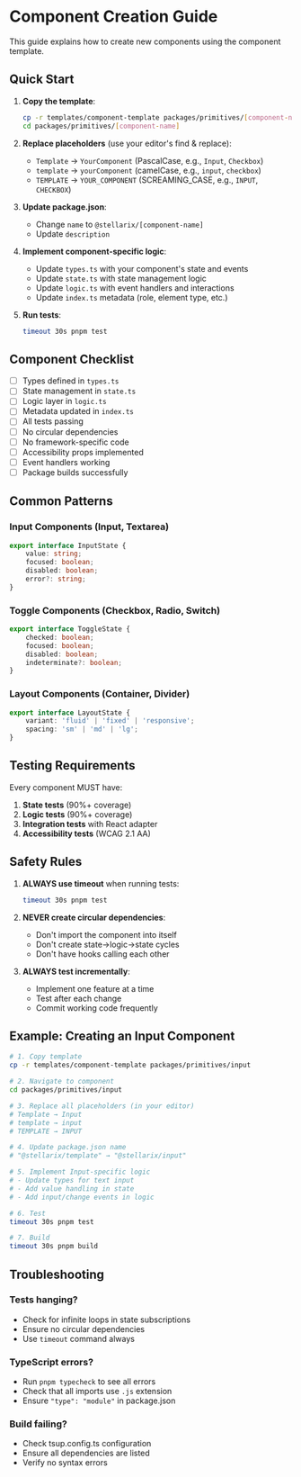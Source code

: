 # Component Creation Guide

This guide explains how to create new components using the component template.

## Quick Start

1. **Copy the template**:
   ```bash
   cp -r templates/component-template packages/primitives/[component-name]
   cd packages/primitives/[component-name]
   ```

2. **Replace placeholders** (use your editor's find & replace):
   - `Template` → `YourComponent` (PascalCase, e.g., `Input`, `Checkbox`)
   - `template` → `yourComponent` (camelCase, e.g., `input`, `checkbox`)
   - `TEMPLATE` → `YOUR_COMPONENT` (SCREAMING_CASE, e.g., `INPUT`, `CHECKBOX`)

3. **Update package.json**:
   - Change `name` to `@stellarix/[component-name]`
   - Update `description`

4. **Implement component-specific logic**:
   - Update `types.ts` with your component's state and events
   - Update `state.ts` with state management logic
   - Update `logic.ts` with event handlers and interactions
   - Update `index.ts` metadata (role, element type, etc.)

5. **Run tests**:
   ```bash
   timeout 30s pnpm test
   ```

## Component Checklist

- [ ] Types defined in `types.ts`
- [ ] State management in `state.ts`
- [ ] Logic layer in `logic.ts`
- [ ] Metadata updated in `index.ts`
- [ ] All tests passing
- [ ] No circular dependencies
- [ ] No framework-specific code
- [ ] Accessibility props implemented
- [ ] Event handlers working
- [ ] Package builds successfully

## Common Patterns

### Input Components (Input, Textarea)
```typescript
export interface InputState {
    value: string;
    focused: boolean;
    disabled: boolean;
    error?: string;
}
```

### Toggle Components (Checkbox, Radio, Switch)
```typescript
export interface ToggleState {
    checked: boolean;
    focused: boolean;
    disabled: boolean;
    indeterminate?: boolean;
}
```

### Layout Components (Container, Divider)
```typescript
export interface LayoutState {
    variant: 'fluid' | 'fixed' | 'responsive';
    spacing: 'sm' | 'md' | 'lg';
}
```

## Testing Requirements

Every component MUST have:
1. **State tests** (90%+ coverage)
2. **Logic tests** (90%+ coverage)
3. **Integration tests** with React adapter
4. **Accessibility tests** (WCAG 2.1 AA)

## Safety Rules

1. **ALWAYS use timeout** when running tests:
   ```bash
   timeout 30s pnpm test
   ```

2. **NEVER create circular dependencies**:
   - Don't import the component into itself
   - Don't create state→logic→state cycles
   - Don't have hooks calling each other

3. **ALWAYS test incrementally**:
   - Implement one feature at a time
   - Test after each change
   - Commit working code frequently

## Example: Creating an Input Component

```bash
# 1. Copy template
cp -r templates/component-template packages/primitives/input

# 2. Navigate to component
cd packages/primitives/input

# 3. Replace all placeholders (in your editor)
# Template → Input
# template → input
# TEMPLATE → INPUT

# 4. Update package.json name
# "@stellarix/template" → "@stellarix/input"

# 5. Implement Input-specific logic
# - Update types for text input
# - Add value handling in state
# - Add input/change events in logic

# 6. Test
timeout 30s pnpm test

# 7. Build
timeout 30s pnpm build
```

## Troubleshooting

### Tests hanging?
- Check for infinite loops in state subscriptions
- Ensure no circular dependencies
- Use `timeout` command always

### TypeScript errors?
- Run `pnpm typecheck` to see all errors
- Check that all imports use `.js` extension
- Ensure `"type": "module"` in package.json

### Build failing?
- Check tsup.config.ts configuration
- Ensure all dependencies are listed
- Verify no syntax errors